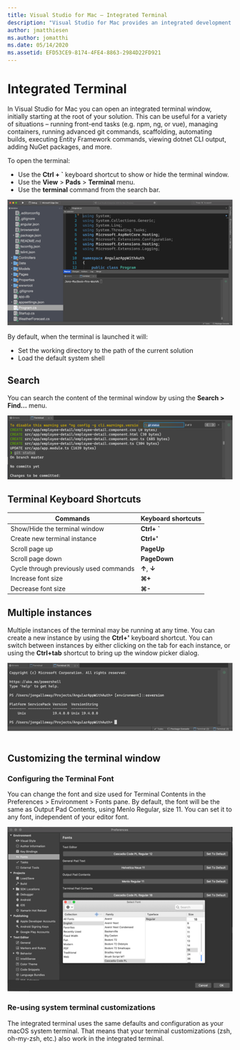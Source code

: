 ```yaml
---
title: Visual Studio for Mac – Integrated Terminal
description: "Visual Studio for Mac provides an integrated development environment to build .NET applications on macOS, including ASP.NET Core websites and Xamarin projects for iOS, Android, Mac, and Xamarin.Forms."
author: jmatthiesen
ms.author: jomatthi
ms.date: 05/14/2020
ms.assetid: EFD53CE9-8174-4FE4-8863-2984D22FD921
---
```

# Integrated Terminal
In Visual Studio for Mac you can open an integrated terminal window, initially starting at the root of your solution. This can be useful for a variety of situations – running front-end tasks (e.g. npm, ng, or vue), managing containers, running advanced git commands, scaffolding, automating builds, executing Entity Framework commands, viewing dotnet CLI output, adding NuGet packages, and more. 

To open the terminal:
- Use the **Ctrl + `** keyboard shortcut to show or hide the terminal window.
- Use the **View** \> **Pads** \> **Terminal** menu.
- Use the **terminal** command from the search bar.

![*The Visual Studio for Mac integrated terminal immediately after being launched.*](media/integrated-terminal-intro.png)

By default, when the terminal is launched it will:
- Set the working directory to the path of the current solution
- Load the default system shell

## Search
You can search the content of the terminal window by using the **Search > Find...** menu.

![*Search experience in the Visual Studio for Mac Integrated Terminal*](media/integrated-terminal-search.png)

## Terminal Keyboard Shortcuts
|Commands|Keyboard shortcuts|
|-|-|
|Show/Hide the terminal window|**Ctrl+ `**|
|Create new terminal instance|**Ctrl+'**|
|Scroll page up|**PageUp**|
|Scroll page down|**PageDown**|
|Cycle through previously used commands|**↑**, **↓**|
|Increase font size|**⌘+**|
|Decrease font size|**⌘-**|

## Multiple instances
Multiple instances of the terminal may be running at any time. You can create a new instance by using the **Ctrl+'** keyboard shortcut. You can switch between instances by either clicking on the tab for each instance, or using the **Ctrl+tab** shortcut to bring up the window picker dialog.

![*Multiple terminal instances in Visual Studio for Mac*](media/integrated-terminal-multiple-instances.png) 

## Customizing the terminal window
### Configuring the Terminal Font
You can change the font and size used for Terminal Contents in the Preferences > Environment > Fonts pane. By default, the font will be the same as Output Pad Contents, using Menlo Regular, size 11. You can set it to any font, independent of your editor font.

![*Customizing the font settings for the integrated terminal*](media/integrated-terminal-change-font.png)

### Re-using system terminal customizations
The integrated terminal uses the same defaults and configuration as your macOS system terminal. That means that your terminal customizations (zsh, oh-my-zsh, etc.) also work in the integrated terminal.